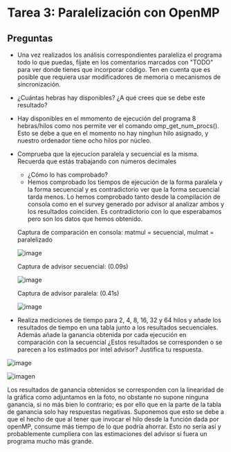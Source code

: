 # Tarea 3: Paralelización con OpenMP

## Preguntas
* Una vez realizados los análisis correspondientes paraleliza el programa todo lo que puedas, fíjate en los comentarios marcados con "TODO" para ver donde tienes que incorporar código. Ten en cuenta que es posible que requiera usar modificadores de memoria o mecanismos de sincronización.

* ¿Cuántas hebras hay disponibles? ¿A qué crees que se debe este resultado?
 - Hay disponibles en el mmomento de ejecución del programa 8 hebras/hilos como nos permite ver el comando omp_get_num_procs(). Esto se debe a que en el momento no hay ningñun hilo asignado, y nuestro ordenador tiene ocho hilos por núcleo.

* Comprueba que la ejecucion paralela y secuencial es la misma. Recuerda que estás trabajando con números decimales
    * ¿Cómo lo has comprobado?
    - Hemos comprobado los tiempos de ejecución de la forma paralela y la forma secuencial y es contradictorio ver que la forma secuencial tarda menos. Lo hemos comprobado tanto desde la compilación de consola como en el survey generado por advisor al analizar ambos y los resultados coinciden. Es contradictorio con lo que esperabamos pero son los datos que hemos obtenido.
    
    Captura de comparación en consola: matmul = secuencial, mulmat = paralelizado
    
    ![image](https://user-images.githubusercontent.com/115668275/205381729-c3fe2d97-f09f-488a-9e7a-c4a84c59f76b.png)


    Captura de advisor secuencial: (0.09s)
    
    ![image](https://user-images.githubusercontent.com/115668275/205381890-bf95d0cc-1a7e-4288-b8d2-41d656732fcb.png)


    Captura de advisor paralela: (0.41s)
    
    ![image](https://user-images.githubusercontent.com/115668275/205381979-58fc434c-64a9-42d9-82ee-5acc4a926725.png)

    

* Realiza mediciones de tiempo para 2, 4, 8, 16, 32 y 64 hilos y añade los resultados de tiempo en una tabla junto a los resultados secuenciales. Además añade la ganancia obtenida por cada ejecución en comparación con la secuencial ¿Estos resultados se corresponden o se parecen a los estimados por intel advisor? Justifica tu respuesta.


![image](https://user-images.githubusercontent.com/92685068/205399949-e8eb9b0a-d88e-489c-94d7-66cebaefa1aa.png)

![imagen](https://user-images.githubusercontent.com/92685068/205252697-d3b5a868-593b-45f1-a137-92c0eff29ac8.png)

Los resultados de ganancia obtenidos se corresponden con la linearidad de la gráfica como adjuntamos en la foto, no obstante no supone ninguna ganancia, si no más bien lo contrario; es por ello que en la parte de la tabla de ganancia solo hay respuestas negativas. Suponemos que esto se debe a que el hecho de que al tener que invocar el hilo desde la función dada por openMP, consume más tiempo de lo que podría ahorrar. Esto no sería así y probablemente cumpliera con las estimaciones del advisor si fuera un programa mucho más grande.
